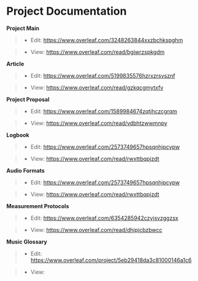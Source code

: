Project Documentation
============

**Project Main**

> * Edit: https://www.overleaf.com/3248263844xxzbchkspghm

> * View: https://www.overleaf.com/read/bgjwrzspkgdm


**Article**

> * Edit: https://www.overleaf.com/5199835576hzrxzrsysznf

> * View: https://www.overleaf.com/read/gzkqcgmytxfv


**Project Proposal**
> * Edit: https://www.overleaf.com/1589984674zqtjhczcgrqm

> * View: https://www.overleaf.com/read/vdbhtzwwmnpy


**Logbook**

> * Edit: https://www.overleaf.com/2573749657hpsqnhjpcypw

> * View: https://www.overleaf.com/read/rwxttbqpjzdt  


**Audio Formats**

> * Edit: https://www.overleaf.com/2573749657hpsqnhjpcypw

> * View: https://www.overleaf.com/read/rwxttbqpjzdt  


**Measurement Protocols**

  
> * Edit: https://www.overleaf.com/6354285942czyjsvzggzsx

> * View: https://www.overleaf.com/read/dhjpjcbzbwcc
    

**Music Glossary**
  
> * Edit: https://www.overleaf.com/project/5eb29418da3c81000146a1c6

> * View: 
